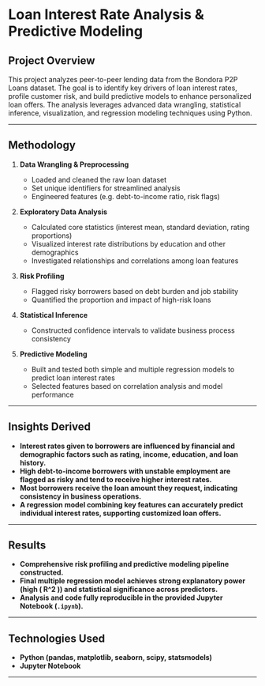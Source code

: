 # Loan Interest Rate Analysis & Predictive Modeling

## Project Overview

This project analyzes peer-to-peer lending data from the Bondora P2P Loans dataset. The goal is to identify key drivers of loan interest rates, profile customer risk, and build predictive models to enhance personalized loan offers. The analysis leverages advanced data wrangling, statistical inference, visualization, and regression modeling techniques using Python.

---

## Methodology

1. **Data Wrangling & Preprocessing**
   - Loaded and cleaned the raw loan dataset
   - Set unique identifiers for streamlined analysis
   - Engineered features (e.g. debt-to-income ratio, risk flags)

2. **Exploratory Data Analysis**
   - Calculated core statistics (interest mean, standard deviation, rating proportions)
   - Visualized interest rate distributions by education and other demographics
   - Investigated relationships and correlations among loan features

3. **Risk Profiling**
   - Flagged risky borrowers based on debt burden and job stability
   - Quantified the proportion and impact of high-risk loans

4. **Statistical Inference**
   - Constructed confidence intervals to validate business process consistency

5. **Predictive Modeling**
   - Built and tested both simple and multiple regression models to predict loan interest rates
   - Selected features based on correlation analysis and model performance

---

## Insights Derived

- **Interest rates given to borrowers are influenced by financial and demographic factors such as rating, income, education, and loan history.**
- **High debt-to-income borrowers with unstable employment are flagged as risky and tend to receive higher interest rates.**
- **Most borrowers receive the loan amount they request, indicating consistency in business operations.**
- **A regression model combining key features can accurately predict individual interest rates, supporting customized loan offers.**

---

## Results

- **Comprehensive risk profiling and predictive modeling pipeline constructed.**
- **Final multiple regression model achieves strong explanatory power (high \( R^2 \)) and statistical significance across predictors.**
- **Analysis and code fully reproducible in the provided Jupyter Notebook (`.ipynb`).**

---

## Technologies Used

- **Python (pandas, matplotlib, seaborn, scipy, statsmodels)**
- **Jupyter Notebook**

---

